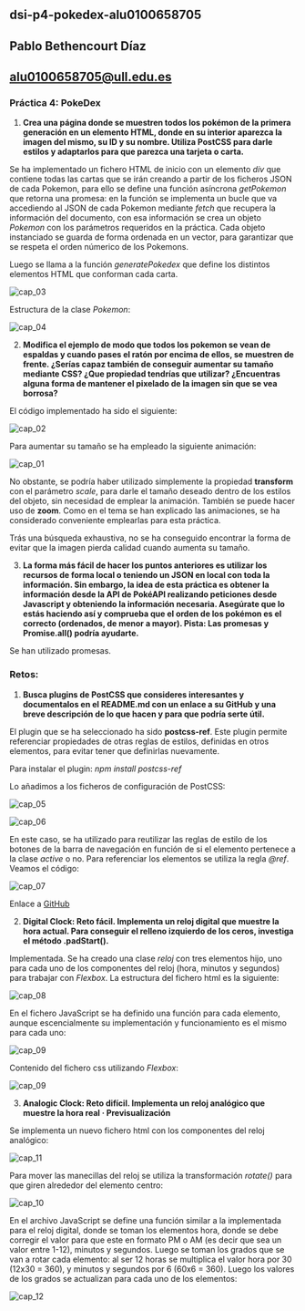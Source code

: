## dsi-p4-pokedex-alu0100658705

## Pablo Bethencourt Díaz

## alu0100658705@ull.edu.es

### Práctica 4: PokeDex

1. **Crea una página donde se muestren todos los pokémon de la primera generación en un elemento HTML, donde en su interior aparezca la imagen del mismo, su ID y su nombre. Utiliza PostCSS para darle estilos y adaptarlos para que parezca una tarjeta o carta.**

Se ha implementado un fichero HTML de inicio con un elemento _div_ que contiene todas las cartas que se irán creando a partir de los ficheros JSON de cada Pokemon, para ello se define una función asíncrona _getPokemon_ que retorna una promesa: en la función se implementa un bucle que va accediendo al JSON de cada Pokemon mediante _fetch_ que recupera la información del documento, con esa información se crea un objeto _Pokemon_ con los parámetros requeridos en la práctica. Cada objeto instanciado se guarda de forma ordenada en un vector, para garantizar que se respeta el orden númerico de los Pokemons.

Luego se llama a la función _generatePokedex_ que define los distintos elementos HTML que conforman cada carta.

![cap_03](src/assets/images/cap03.png)

Estructura de la clase _Pokemon_:

![cap_04](src/assets/images/cap04.png)

2. **Modifica el ejemplo de modo que todos los pokemon se vean de espaldas y cuando pases el ratón por encima de ellos, se muestren de frente. ¿Serías capaz también de conseguir aumentar su tamaño mediante CSS? ¿Que propiedad tendrías que utilizar? ¿Encuentras alguna forma de mantener el pixelado de la imagen sin que se vea borrosa?**

El código implementado ha sido el siguiente:

![cap_02](src/assets/images/cap02.png)

Para aumentar su tamaño se ha empleado la siguiente animación:

![cap_01](src/assets/images/cap01.png)

No obstante, se podría haber utilizado simplemente la propiedad **transform** con el parámetro _scale_, para darle el tamaño deseado dentro de los estilos del objeto, sin necesidad de emplear la animación. También se puede hacer uso de **zoom**. Como en el tema se han explicado las animaciones, se ha considerado conveniente emplearlas para esta práctica.

Trás una búsqueda exhaustiva, no se ha conseguido encontrar la forma de evitar que la imagen pierda calidad cuando aumenta su tamaño.

3. **La forma más fácil de hacer los puntos anteriores es utilizar los recursos de forma local o teniendo un JSON en local con toda la información. Sin embargo, la idea de esta práctica es obtener la información desde la API de PokéAPI realizando peticiones desde Javascript y obteniendo la información necesaria. Asegúrate que lo estás haciendo así y comprueba que el orden de los pokémon es el correcto (ordenados, de menor a mayor). Pista: Las promesas y Promise.all() podría ayudarte.**

Se han utilizado promesas.

### Retos:

1. **Busca plugins de PostCSS que consideres interesantes y documentalos en el README.md con un enlace a su GitHub y una breve descripción de lo que hacen y para que podría serte útil.**

El plugin que se ha seleccionado ha sido **postcss-ref**. Este plugin permite referenciar propiedades de otras reglas de estilos, definidas en otros elementos, para evitar tener que definirlas nuevamente.

Para instalar el plugin: _npm install postcss-ref_

Lo añadimos a los ficheros de configuración de PostCSS:

![cap_05](src/assets/images/cap05.png)

![cap_06](src/assets/images/cap06.png)

En este caso, se ha utilizado para reutilizar las reglas de estilo de los botones de la barra de navegación en función de si el elemento pertenece a la clase _active_ o no. Para referenciar los elementos se utiliza la regla _@ref_. Veamos el código:

![cap_07](src/assets/images/cap07.png)

Enlace a [GitHub](https://github.com/morishitter/postcss-ref)

2. **Digital Clock: Reto fácil. Implementa un reloj digital que muestre la hora actual. Para conseguir el relleno izquierdo de los ceros, investiga el método .padStart().**

Implementada. Se ha creado una clase _reloj_ con tres elementos hijo, uno para cada uno de los componentes del reloj (hora, minutos y segundos) para trabajar con _Flexbox_. La estructura del fichero html es la siguiente:

![cap_08](src/assets/images/cap08.png)

En el fichero JavaScript se ha definido una función para cada elemento, aunque escencialmente su implementación y funcionamiento es el mismo para cada uno:

![cap_09](src/assets/images/cap09.png)

Contenido del fichero css utilizando _Flexbox_:

![cap_09](src/assets/images/cap09.png)

3. **Analogic Clock: Reto difícil. Implementa un reloj analógico que muestre la hora real · Previsualización**

Se implementa un nuevo fichero html con los componentes del reloj analógico:

![cap_11](src/assets/images/cap11.png)

Para mover las manecillas del reloj se utiliza la transformación _rotate()_ para que giren alrededor del elemento centro:

![cap_10](src/assets/images/cap10.png)

En el archivo JavaScript se define una función similar a la implementada para el reloj digital, donde se toman los elementos hora, donde se debe corregir el valor para que este en formato PM o AM (es decir que sea un valor entre 1-12), minutos y segundos. Luego se toman los grados que se van a rotar cada elemento: al ser 12 horas se multiplica el valor hora por 30 (12x30 = 360), y minutos y segundos por 6 (60x6 = 360). Luego los valores de los grados se actualizan para cada uno de los elementos:

![cap_12](src/assets/images/cap12.png)
